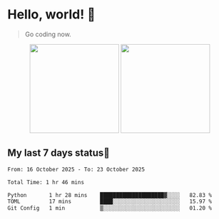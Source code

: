# Hello, world! 🥰
> Go coding now.

<div align="center">
<div><img src="https://github-readme-stats.vercel.app/api?username=Xrondev&count_private=true" height="200px"/> <img src="https://github-readme-stats.vercel.app/api/top-langs/?username=Xrondev" height="200px"/></div>
</div>
<div align="center"></div>  

## My last 7 days status🧐

<!--START_SECTION:waka-->

```txt
From: 16 October 2025 - To: 23 October 2025

Total Time: 1 hr 46 mins

Python       1 hr 28 mins    ████████████████████▓░░░░   82.83 %
TOML         17 mins         ████░░░░░░░░░░░░░░░░░░░░░   15.97 %
Git Config   1 min           ▒░░░░░░░░░░░░░░░░░░░░░░░░   01.20 %
```

<!--END_SECTION:waka-->
